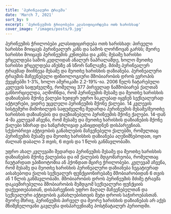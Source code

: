 ```yaml
---
title: 'პერინეალური ტრავმა'
date: 'March 7, 2021'
sort_by: 9
excerpt: 'პერინეუმის ჭრილობები კლასიფიცირდება ოთხ ხარისხად'
cover_image: '/images/posts/9.jpg'
---
```


პერინეუმის ჭრილობები კლასიფიცირდება ოთხ ხარისხად: პირველი ხარისხი მოიცავს პერინეალურ კანს და საშოს ლორწოვან გარსს; მეორე ხარისხი მოიცავს პერინეუმის კუნთებსა და კანს; მესამე ხარისხი ვრცელდება საშოს კედლიდან ანალურ ნაპრალამდე, ხოლო მეოთხე ხარისხი ვრცელდება ანუსზე ან სწორ ნაწლავზე. მძიმე პერინეალურ ტრავმად მიიჩნევა მესამე და მეოთხე ხარისხის დაზიანება. პერინეალური ტრავმის მაჩვენებელი ფიზიოლოგიური მშობიარობის დროს ევროპის ქვეყნებში 1-3%, ხოლო ამერიკაში 2.2-19%-ია. 2006 წელს ჩატარებული კვლევის საფუძველზე, რომელიც 377 პირველად ნამშობიარებ ქალთან განხორციელდა,  აღმოჩნდა, რომ პერინეუმის მესამე და მეოთხე ხარისხის დაზიანების მქონე ქალები ხუთჯერ უფრო ნაკლებად იყვნენ სექსუალურად აქტიურები, ვიდრე უცვლელი პერინეუმის მქონე ქალები. 14 კვლევის სისტემური მიმოხილვის საფუძველზე შედარდა პერინეუმის მესამე/მეოთხე ხარისხის დაზიანების და დაუზიანებელი პერინეუმის მქონე ქალები. 14-დან 4-მა კვლევამ აჩვენა, რომ მესამე და მეოთხე ხარისხის დაზიანების მქონე ქალები ხშირად და ხანგრძლივად განიცდიდნენ დისპარევნიას. სქესობრივი აქტივობის განახლების მაჩვენებელი ქალებში, რომელთაც პერინეუმის მესამე და მეოთხე ხარისხის დაზიანება აღენიშნებოდათ, იყო ძალიან დაბალი 3 თვის, 6 თვის და 1 წლის განმავლობაში. 

უფრო ახალ კვლევაში შედარდა პერინეუმის მესამე და მეოთხე ხარისხის დაზიანების მქონე ქალებისა და იმ ქალების მდგომარეობა, რომელთაც ჩაუტარდათ ეპიზიოტომია ან ჰქონდათ მცირე ჭრილობები. კვლევამ აჩვენა, რომ მესამე და მეოთხე ხარისხის პერინეალური დაზიანება ნეგატიურად აისახებოდა ქალის სექსუალურ ფუნქციონირებაზე მშობიარობიდან 6 თვის ან 1 წლის განმავლობაში. მშობიარობის დროს პერინეუმის მძიმე ტრავმა დაკავშირებულია მშობიარობის შემდგომ სექსუალური ფუნქციის დაქვეითებასთან, დისპარევნიის უფრო მაღალ მაჩვენებელთან და სექსუალური აქტივობის განახლებისთვის მეტი დროის საჭიროებასთან. მეორე მხრივ, პერინეუმის პირველ და მეორე ხარისხის დაზიანებას არ აქვს მნიშვნელოვანი გავლენა დისპარევნიაზე პოსტნატალურ პერიოდში.




